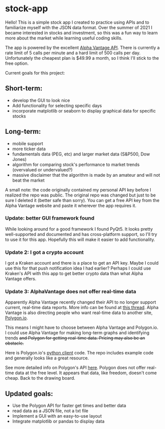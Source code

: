
# stock-app

Hello! This is a simple stock app I created to practice using APIs and to familiarize myself with the JSON data format.
Over the summer of 2021 I became interested in stocks and investment, so this was a fun way to learn more about the market
while learning useful coding skills.

The app is powered by the excellent [Alpha Vantage API](https://rapidapi.com/alphavantage/api/alpha-vantage/). There is currently a rate limit of 5 calls per minute and a hard
limit of 500 calls per day. Unfortunately the cheapest plan is $49.99 a month, so I think I'll stick to the free option.

Current goals for this project:

##  Short-term:
- develop the GUI to look nice
- Add functionality for selecting specific days
- incorporate matplotlib or seaborn to display graphical data for specific stocks


## Long-term:
- mobile support
- more ticker data
- fundamentals data (PEG, etc) and larger market data (S&P500, Dow Jones)
- algorithm for comparing stock's performance to market trends (overvalued or undervalued?)
- massive disclaimer that the algorithm is made by an amateur and will not beat the market


A small note: the code originally contained my personal API key before I realized the repo was public. The original repo was changed but just to be sure I deleted it (better safe than sorry). You can get a free API key from the Alpha Vantage website and paste it wherever the app requires it.

### Update: better GUI framework found
While looking around for a good framework I found PyQt5. It looks pretty well-supported and documented and has cross-platform support, so I'll try to use it for this app. Hopefully this will make it easier to add functionality.

### Update 2: I got a crypto account
I got a Kraken account and there is a place to get an API key. Maybe I could use this for that push notification idea I had earlier? Perhaps I could use Kraken's API with this app to get better crypto data than what Alpha Vantage offers.

### Update 3: AlphaVantage does not offer real-time data
Apparently Alpha Vantage recently changed their API to no longer support current, real-time data reports. More info can be found at [this thread](https://stackoverflow.com/questions/59578028/get-realtime-stock-price-from-alphavantage). Alpha Vantage is also directing people who want real-time data to another site, [Polygon.io](https://polygon.io/).

This means I might have to choose between Alpha Vantage and Polygon.io. I could use Alpha Vantage for making long-term graphs and identifying trends ~~and Polygon for getting real-time data. Pricing may also be an obstacle.~~

Here is Polygon.io's [python client](https://github.com/polygon-io/client-python) code. The repo includes example code and generally looks like a great resource.

See more detailed info on Polygon's API [here](./POLYGON.md). Polygon does not offer real-time data at the free level. It appears that data, like freedom, doesn't come cheap. Back to the drawing board.

## Updated goals:
- Use the Polygon API for faster get times and better data
- read data as a JSON file, not a txt file
- Implement a GUI with an easy-to-use layout
- Integrate matplotlib or pandas to display data